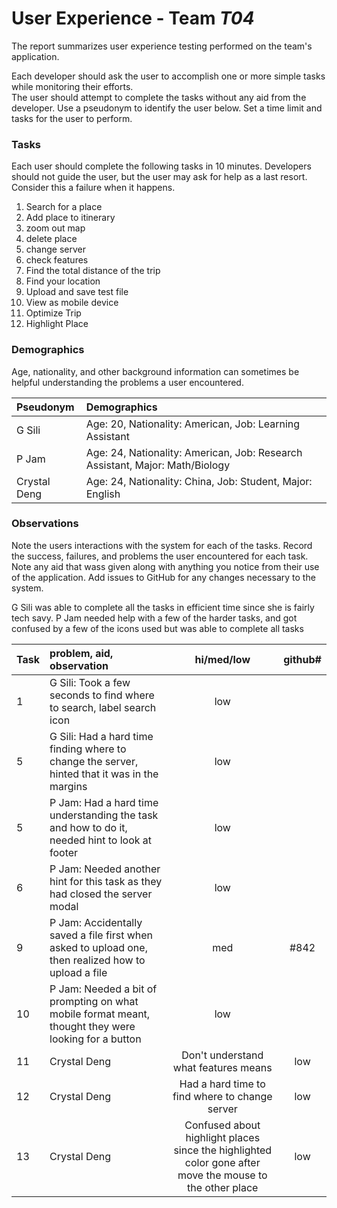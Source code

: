 # User Experience - Team *T04* 

The report summarizes user experience testing performed on the team's application.

Each developer should ask the user to accomplish one or more simple tasks while monitoring their efforts.  
The user should attempt to complete the tasks without any aid from the developer.
Use a pseudonym to identify the user below. 
Set a time limit and tasks for the user to perform.

 
### Tasks

Each user should complete the following tasks in 10 minutes.
Developers should not guide the user, but the user may ask for help as a last resort.  
Consider this a failure when it happens.  

1. Search for a place
2. Add place to itinerary 
3. zoom out map
4. delete place
5. change server
6. check features
7. Find the total distance of the trip
8. Find your location
9. Upload and save test file
10. View as mobile device 
11. Optimize Trip
12. Highlight Place

### Demographics

Age, nationality, and other background information can sometimes be helpful understanding the problems a user encountered.

| Pseudonym | Demographics |
| :--- | :--- |
| G Sili | Age: 20, Nationality: American, Job: Learning Assistant |
| P Jam | Age: 24, Nationality: American, Job: Research Assistant, Major: Math/Biology |
| Crystal Deng  | Age: 24, Nationality: China, Job: Student, Major: English |


### Observations

Note the users interactions with the system for each of the tasks.
Record the success, failures, and problems the user encountered for each task.
Note any aid that wass given along with anything you notice from their use of the application.
Add issues to GitHub for any changes necessary to the system.

G Sili was able to complete all the tasks in efficient time since she is fairly tech savy. 
P Jam needed help with a few of the harder tasks, and got confused by a few of the icons used but was able to complete all tasks 

| Task | problem, aid, observation | hi/med/low | github#  |
| :--- | :--- | :---: | :---: | 
| 1 | G Sili: Took a few seconds to find where to search, label search icon | low |  | 
| 5 | G Sili: Had a hard time finding where to change the server, hinted that it was in the margins | low |  | 
| 5 | P Jam: Had a hard time understanding the task and how to do it, needed hint to look at footer | low | |
| 6 | P Jam: Needed another hint for this task as they had closed the server modal | low | |
| 9 | P Jam: Accidentally saved a file first when asked to upload one, then realized how to upload a file | med | #842 |
| 10 | P Jam: Needed a bit of prompting on what mobile format meant, thought they were looking for a button | low | |
| 11 |  Crystal Deng | Don't understand what features means| low | 
| 12 |  Crystal Deng | Had a hard time to find where to change server  | low | 
| 13 |  Crystal Deng | Confused about highlight places since the highlighted color gone after move the mouse to the other place | low | 
